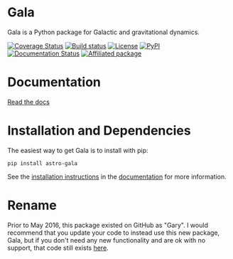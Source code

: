 Gala
====

Gala is a Python package for Galactic and gravitational dynamics.

[![Coverage Status](https://coveralls.io/repos/adrn/gala/badge.svg?branch=master&service=github)](https://coveralls.io/github/adrn/gala?branch=master)
[![Build status](http://img.shields.io/travis/adrn/gala/master.svg?style=flat)](http://travis-ci.org/adrn/gala)
[![License](http://img.shields.io/badge/license-MIT-blue.svg?style=flat)](https://github.com/adrn/gala/blob/master/LICENSE)
[![PyPI](https://badge.fury.io/py/astro-gala.svg)](https://badge.fury.io/py/astro-gala)
[![Documentation Status](https://readthedocs.org/projects/gala-astro/badge/?version=latest)](http://gala-astro.readthedocs.io/en/latest/?badge=latest)
[![Affiliated package](https://img.shields.io/badge/astropy-affiliated%20package-orange.svg)](https://astropy.org/affiliated)

Documentation
=============

[Read the docs](http://gala.adrian.pw)

Installation and Dependencies
=============================

The easiest way to get Gala is to install with pip:

    pip install astro-gala

See the [installation instructions](http://gala.adrian.pw/en/latest/install.html) in the
[documentation](http://gala.adrian.pw) for more information.

Rename
======

Prior to May 2016, this package existed on GitHub as "Gary". I would recommend that you update your
code to instead use this new package, Gala, but if you don't need any new functionality and are ok
with no support, that code still exists [here](https://github.com/adrn/gary-old).

